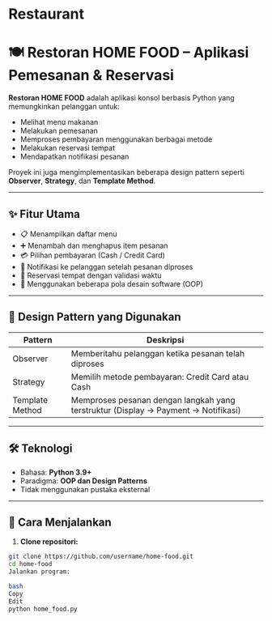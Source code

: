# Restaurant
# 🍽️ Restoran HOME FOOD – Aplikasi Pemesanan & Reservasi

**Restoran HOME FOOD** adalah aplikasi konsol berbasis Python yang memungkinkan pelanggan untuk:
- Melihat menu makanan
- Melakukan pemesanan
- Memproses pembayaran menggunakan berbagai metode
- Melakukan reservasi tempat
- Mendapatkan notifikasi pesanan

Proyek ini juga mengimplementasikan beberapa design pattern seperti **Observer**, **Strategy**, dan **Template Method**.

---

## ✨ Fitur Utama

- 📋 Menampilkan daftar menu
- ➕ Menambah dan menghapus item pesanan
- 💳 Pilihan pembayaran (Cash / Credit Card)
- 📢 Notifikasi ke pelanggan setelah pesanan diproses
- 📅 Reservasi tempat dengan validasi waktu
- 🧠 Menggunakan beberapa pola desain software (OOP)

---

## 🧱 Design Pattern yang Digunakan

| Pattern             | Deskripsi |
|---------------------|-----------|
| Observer            | Memberitahu pelanggan ketika pesanan telah diproses |
| Strategy            | Memilih metode pembayaran: Credit Card atau Cash |
| Template Method     | Memproses pesanan dengan langkah yang terstruktur (Display → Payment → Notifikasi) |

---

## 🛠️ Teknologi

- Bahasa: **Python 3.9+**
- Paradigma: **OOP dan Design Patterns**
- Tidak menggunakan pustaka eksternal

---

## 🚀 Cara Menjalankan

1. **Clone repositori:**

```bash
git clone https://github.com/username/home-food.git
cd home-food
Jalankan program:

bash
Copy
Edit
python home_food.py
